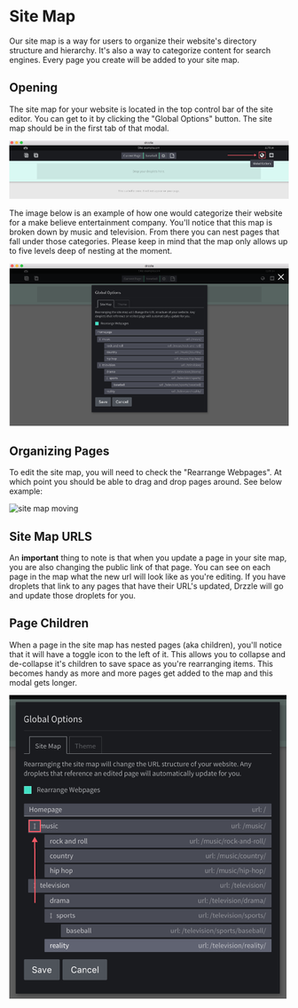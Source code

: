 # Site Map

Our site map is a way for users to organize their website's directory structure and hierarchy. It's also a way to categorize content for search engines. Every page you create will be added to your site map.

## Opening

The site map for your website is located in the top control bar of the site editor. You can get to it by clicking the "Global Options" button. The site map should be in the first tab of that modal.

![global options button](./sitemap-top.png)

The image below is an example of how one would categorize their website for a make believe entertainment company. You'll notice that this map is broken down by music and television. From there you can nest pages that fall under those categories. Please keep in mind that the map only allows up to five levels deep of nesting at the moment.

![site map example](./sitemap-example.png)

## Organizing Pages
To edit the site map, you will need to check the "Rearrange Webpages". At which point you should be able to drag and drop pages around. See below example:

![site map moving](./sitemap-rearrange.gif)

## Site Map URLS
An **important** thing to note is that when you update a page in your site map, you are also changing the public link of that page. You can see on each page in the map what the new url will look like as you're editing. If you have droplets that link to any pages that have their URL's updated, Drzzle will go and update those droplets for you.

## Page Children
When a page in the site map has nested pages (aka children), you'll notice that it will have a toggle icon to the left of it. This allows you to collapse and de-collapse it's children to save space as you're rearranging items. This becomes handy as more and more pages get added to the map and this modal gets longer.

![site map example](./sitemap-nest.png)
